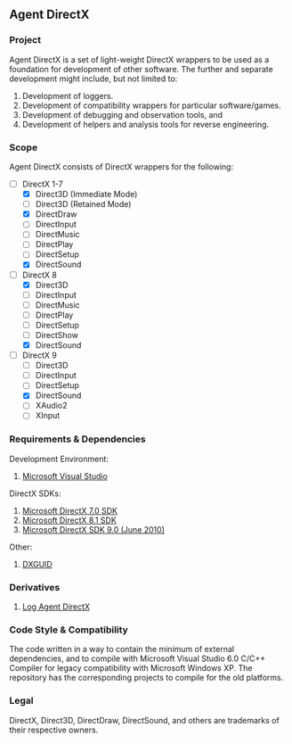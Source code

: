 ## Agent DirectX

### Project
Agent DirectX is a set of light-weight DirectX wrappers to be used as a foundation for development of other software. The further and separate development might include, but not limited to:

1. Development of loggers.
2. Development of compatibility wrappers for particular software/games.
3. Development of debugging and observation tools, and
4. Development of helpers and analysis tools for reverse engineering.

### Scope
Agent DirectX consists of DirectX wrappers for the following:
* [ ] DirectX 1-7
	* [x] Direct3D (Immediate Mode)
	- [ ] Direct3D (Retained Mode)
	* [x] DirectDraw
	* [ ] DirectInput
	* [ ] DirectMusic
	* [ ] DirectPlay
	* [ ] DirectSetup
	* [x] DirectSound
* [ ] DirectX 8
	* [x] Direct3D
	* [ ] DirectInput
	* [ ] DirectMusic
	* [ ] DirectPlay
	* [ ] DirectSetup
	* [ ] DirectShow
	* [x] DirectSound
* [ ] DirectX 9
	* [ ] Direct3D
	* [ ] DirectInput
	* [ ] DirectSetup
	* [x] DirectSound
	* [ ] XAudio2
	* [ ] XInput

### Requirements & Dependencies
Development Environment:
1. [Microsoft Visual Studio](https://visualstudio.microsoft.com/downloads/)

DirectX SDKs:
1. [Microsoft DirectX 7.0 SDK](https://archive.org/details/dx7sdk-7001)
2. [Microsoft DirectX 8.1 SDK](https://archive.org/details/dx81sdk_full)
3. [Microsoft DirectX SDK 9.0 (June 2010)](https://www.microsoft.com/en-us/download/details.aspx?id=6812)

Other:
1. [DXGUID](https://github.com/EugeneKirian/DXGUID)

### Derivatives
1. [Log Agent DirectX](https://github.com/EugeneKirian/LogAgentDirectX)

### Code Style & Compatibility
The code written in a way to contain the minimum of external dependencies, and to compile with Microsoft Visual Studio 6.0 C/C++ Compiler for legacy compatibility with Microsoft Windows XP. The repository has the corresponding projects to compile for the old platforms.

### Legal
DirectX, Direct3D, DirectDraw, DirectSound, and others are trademarks of their respective owners.
